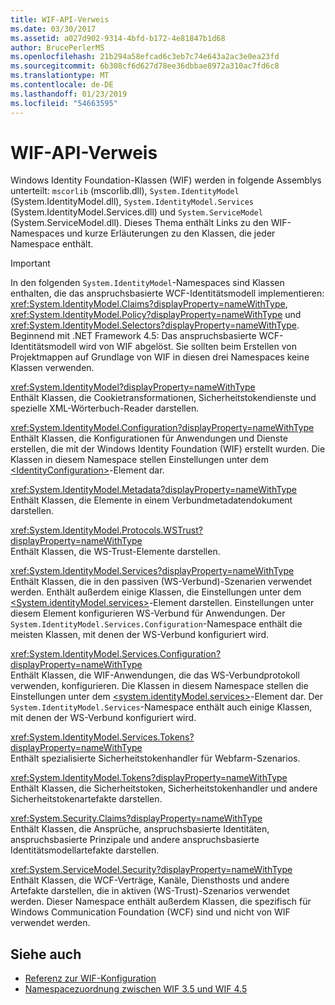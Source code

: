 ```yaml
---
title: WIF-API-Verweis
ms.date: 03/30/2017
ms.assetid: a027d902-9314-4bfd-b172-4e81847b1d68
author: BrucePerlerMS
ms.openlocfilehash: 21b294a58efcad6c3eb7c74e643a2ac3e0ea23fd
ms.sourcegitcommit: 6b308cf6d627d78ee36dbbae8972a310ac7fd6c8
ms.translationtype: MT
ms.contentlocale: de-DE
ms.lasthandoff: 01/23/2019
ms.locfileid: "54663595"
---
```

# <a name="wif-api-reference"></a>WIF-API-Verweis
Windows Identity Foundation-Klassen (WIF) werden in folgende Assemblys unterteilt: `mscorlib` (mscorlib.dll), `System.IdentityModel` (System.IdentityModel.dll), `System.IdentityModel.Services` (System.IdentityModel.Services.dll) und `System.ServiceModel` (System.ServiceModel.dll). Dieses Thema enthält Links zu den WIF-Namespaces und kurze Erläuterungen zu den Klassen, die jeder Namespace enthält.  
  
> [!IMPORTANT]
>  In den folgenden `System.IdentityModel`-Namespaces sind Klassen enthalten, die das anspruchsbasierte WCF-Identitätsmodell implementieren: <xref:System.IdentityModel.Claims?displayProperty=nameWithType>, <xref:System.IdentityModel.Policy?displayProperty=nameWithType> und <xref:System.IdentityModel.Selectors?displayProperty=nameWithType>. Beginnend mit .NET Framework 4.5: Das anspruchsbasierte WCF-Identitätsmodell wird von WIF abgelöst. Sie sollten beim Erstellen von Projektmappen auf Grundlage von WIF in diesen drei Namespaces keine Klassen verwenden.  
  
 <xref:System.IdentityModel?displayProperty=nameWithType>  
 Enthält Klassen, die Cookietransformationen, Sicherheitstokendienste und spezielle XML-Wörterbuch-Reader darstellen.  
  
 <xref:System.IdentityModel.Configuration?displayProperty=nameWithType>  
 Enthält Klassen, die Konfigurationen für Anwendungen und Dienste erstellen, die mit der Windows Identity Foundation (WIF) erstellt wurden. Die Klassen in diesem Namespace stellen Einstellungen unter dem [\<IdentityConfiguration>](../../../docs/framework/configure-apps/file-schema/windows-identity-foundation/identityconfiguration.md)-Element dar.  
  
 <xref:System.IdentityModel.Metadata?displayProperty=nameWithType>  
 Enthält Klassen, die Elemente in einem Verbundmetadatendokument darstellen.  
  
 <xref:System.IdentityModel.Protocols.WSTrust?displayProperty=nameWithType>  
 Enthält Klassen, die WS-Trust-Elemente darstellen.  
  
 <xref:System.IdentityModel.Services?displayProperty=nameWithType>  
 Enthält Klassen, die in den passiven (WS-Verbund)-Szenarien verwendet werden. Enthält außerdem einige Klassen, die Einstellungen unter dem [\<System.identityModel.services>](../../../docs/framework/configure-apps/file-schema/windows-identity-foundation/system-identitymodel-services.md)-Element darstellen. Einstellungen unter diesem Element konfigurieren WS-Verbund für Anwendungen. Der `System.IdentityModel.Services.Configuration`-Namespace enthält die meisten Klassen, mit denen der WS-Verbund konfiguriert wird.  
  
 <xref:System.IdentityModel.Services.Configuration?displayProperty=nameWithType>  
 Enthält Klassen, die WIF-Anwendungen, die das WS-Verbundprotokoll verwenden, konfigurieren. Die Klassen in diesem Namespace stellen die Einstellungen unter dem [\<system.identityModel.services>](../../../docs/framework/configure-apps/file-schema/windows-identity-foundation/system-identitymodel-services.md)-Element dar. Der `System.IdentityModel.Services`-Namespace enthält auch einige Klassen, mit denen der WS-Verbund konfiguriert wird.  
  
 <xref:System.IdentityModel.Services.Tokens?displayProperty=nameWithType>  
 Enthält spezialisierte Sicherheitstokenhandler für Webfarm-Szenarios.  
  
 <xref:System.IdentityModel.Tokens?displayProperty=nameWithType>  
 Enthält Klassen, die Sicherheitstoken, Sicherheitstokenhandler und andere Sicherheitstokenartefakte darstellen.  
  
 <xref:System.Security.Claims?displayProperty=nameWithType>  
 Enthält Klassen, die Ansprüche, anspruchsbasierte Identitäten, anspruchsbasierte Prinzipale und andere anspruchsbasierte Identitätsmodellartefakte darstellen.  
  
 <xref:System.ServiceModel.Security?displayProperty=nameWithType>  
 Enthält Klassen, die WCF-Verträge, Kanäle, Diensthosts und andere Artefakte darstellen, die in aktiven (WS-Trust)-Szenarios verwendet werden. Dieser Namespace enthält außerdem Klassen, die spezifisch für Windows Communication Foundation (WCF) sind und nicht von WIF verwendet werden.  
  
## <a name="see-also"></a>Siehe auch
- [Referenz zur WIF-Konfiguration](../../../docs/framework/security/wif-configuration-reference.md)
- [Namespacezuordnung zwischen WIF 3.5 und WIF 4.5](../../../docs/framework/security/namespace-mapping-between-wif-3-5-and-wif-4-5.md)
